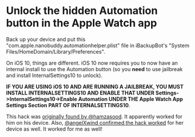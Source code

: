 # Unlock the hidden Automation button in the Apple Watch app

Back up your device and put this "com.apple.nanobuddy.automationhelper.plist" file in iBackupBot's "System Files/HomeDomain/Library/Preferences".


On iOS 10, things are different. iOS 10 now requires you to now have an internal install to use the Automation button (so you **need** to use jailbreak and install InternalSettings10 to unlock).

**IF YOU ARE USING iOS 10 AND ARE RUNNING A JAILBREAK, YOU MUST INSTALL INTERNALSETTINGS10 AND ENABLE THAT UNDER Settings->InternalSettings10->Enable Automation UNDER THE Apple Watch App Settings Section PART OF INTERNALSETTINGS10**.

This hack was <a href="https://twitter.com/hamzasood/status/576213010580111360
">originally found by @hamzasood</a>. It apparently worked for him on his device. Also, <a href="https://twitter.com/angelXwind/status/596490677669765120
">@angelXwind confirmed the hack worked</a> for her device as well. It worked for me as well!
